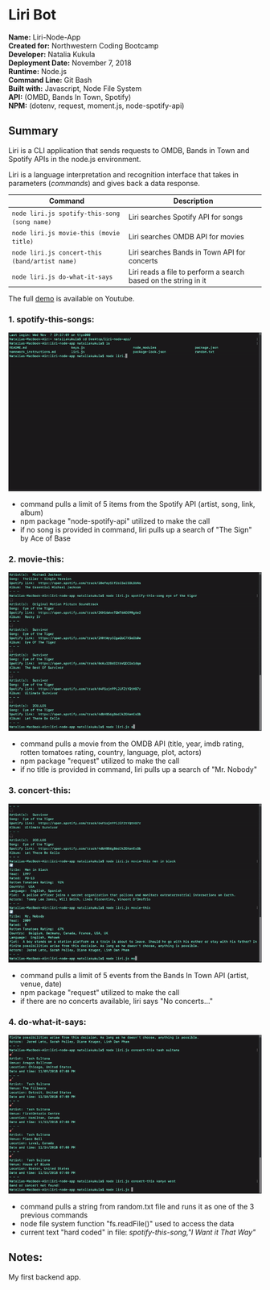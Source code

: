 # Liri Bot
**Name:** Liri-Node-App \
**Created for:** Northwestern Coding Bootcamp \
**Developer:** Natalia Kukula \
**Deployment Date:**  November 7, 2018 \
**Runtime:** Node.js\
**Command Line:** Git Bash\
**Built with:** Javascript, Node File System\
**API:** (OMBD, Bands In Town, Spotify)\
**NPM:** (dotenv, request, moment.js, node-spotify-api)

## Summary
Liri is a CLI application that sends requests to OMDB, Bands in Town and Spotify APIs in the node.js environment.

Liri is a language interpretation and recognition interface that takes in parameters (*commands*) and gives back a data response.

| Command | Description |
| --- | --- |
| `node liri.js spotify-this-song (song name)` | Liri searches Spotify API for songs |
| `node liri.js movie-this (movie title)` | Liri searches OMDB API for movies |
| `node liri.js concert-this (band/artist name)` | Liri searches Bands in Town API for concerts |
| `node liri.js do-what-it-says` | Liri reads a file to perform a search based on the string in it |

The full [demo](https://www.youtube.com/watch?v=kt36t4lYzfo&t=2s) is available on Youtube.


### **1. spotify-this-songs:**

![Spotify](assets/spotify-this-song.gif)
* command pulls a limit of 5 items from the Spotify API (artist, song, link, album)
* npm package "node-spotify-api" utilized to make the call
* if no song is provided in command, liri pulls up a search of "The Sign" by Ace of Base 

### **2. movie-this:**

![OMDB](assets/movie-this.gif)
* command pulls a movie from the OMDB API (title, year, imdb rating, rotten tomatoes rating, country, language, plot, actors)
* npm package "request" utilized to make the call
* if no title is provided in command, liri pulls up a search of "Mr. Nobody"

### **3. concert-this:**

![Bands In Town](assets/concert-this.gif)
* command pulls a limit of 5 events from the Bands In Town API (artist, venue, date)
* npm package "request" utilized to make the call
* if there are no concerts available, liri says "No concerts..."

### **4. do-what-it-says:**

![Do What It Says](assets/do-what-it-says.gif)
* command pulls a string from random.txt file and runs it as one of the 3 previous commands
* node file system function "fs.readFile()" used to access the data
* current text "hard coded" in file: *spotify-this-song,"I Want it That Way"*

## Notes:
My first backend app.